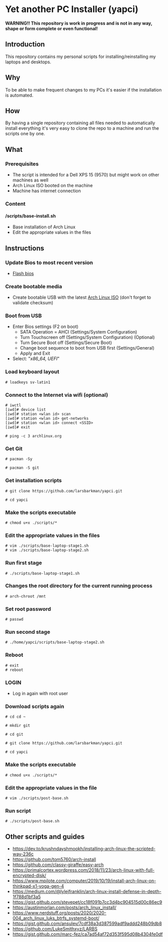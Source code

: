 # Yet another PC Installer (yapci)

**WARNING!! This repository is work in progress and is not in any way, shape or form complete or even functional!**

## Introduction
This repository contains my personal scripts for installing/reinstalling my laptops and desktops.

## Why
To be able to make frequent changes to my PCs it's easier if the installation is automated. 

## How
By having a single repository containing all files needed to automatically install everything it's very easy to clone the repo to a machine and run the scripts one by one.

## What
### Prerequisites
- The script is intended for a Dell XPS 15 (9570) but might work on other machines as well
- Arch Linux ISO booted on the machine
- Machine has internet connection

### Content
#### /scripts/base-install.sh
- Base installation of Arch Linux
- Edit the appropriate values in the files

## Instructions
### Update Bios to most recent version
- [Flash bios](https://www.dell.com/support/article/ca/en/cadhs1/sln171755/updating-the-dell-bios-in-linux-and-ubuntu-environments)

### Create bootable media
- Create bootable USB with the latest [Arch Linux ISO](https://www.archlinux.org/download/) (don't forget to validate checksum)

### Boot from USB
- Enter Bios settings (F2 on boot)
  - SATA Operation = AHCI (Settings/System Configuration)
  - Turn Touchscreen off (Settings/System Configuration) (Optional)
  - Turn Secure Boot off (Settings/Secure Boot)    
  - Change boot sequence to boot from USB first (Settings/General)
  - Apply and Exit
- Select: "*x86_64, UEFI*"

### Load keyboard layout
`# loadkeys sv-latin1`  

### Connect to the Internet via wifi (optional)
`# iwctl`  
`[iwd]# device list`  
`[iwd]# station <wlan id> scan`  
`[iwd]# station <wlan id> get-networks`  
`[iwd]# station <wlan id> connect <SSID>`  
`[iwd]# exit`  

`# ping -c 3 archlinux.org`  

### Get Git
`# pacman -Sy`  

`# pacman -S git`  

### Get installation scripts
`# git clone https://github.com/larsbarkman/yapci.git`  

`# cd yapci`  

### Make the scripts executable
`# chmod u+x ./scripts/*`  

### Edit the appropriate values in the files 
`# vim ./scripts/base-laptop-stage1.sh`  
`# vim ./scripts/base-laptop-stage2.sh`  

### Run first stage 
`# ./scripts/base-laptop-stage1.sh` 

### Changes the root directory for the current running process
`# arch-chroot /mnt`  

### Set root password
`# passwd`  

### Run second stage 
`# ./home/yapci/scripts/base-laptop-stage2.sh` 

### Reboot
`# exit`  
`# reboot`  

### LOGIN
- Log in again with root user

### Download scripts again
`# cd cd ~`  

`# mkdir git`  

`# cd git`  

`# git clone https://github.com/larsbarkman/yapci.git`  

`# cd yapci`  

### Make the scripts executable
`# chmod u+x ./scripts/*`  

### Edit the appropriate values in the file 
`# vim ./scripts/post-base.sh`  

### Run script
`# ./scripts/post-base.sh` 

## Other scripts and guides
- https://dev.to/krushndayshmookh/installing-arch-linux-the-scripted-way-236c
- https://github.com/tom5760/arch-install
- https://github.com/classy-giraffe/easy-arch
- https://primalcortex.wordpress.com/2018/11/23/arch-linux-with-full-encrypted-disk/
- https://www.mpilote.com/computer/2019/10/19/install-arch-linux-on-thinkpad-x1-yoga-gen-4
- https://medium.com/@lylejfranklin/arch-linux-install-defense-in-depth-1f788d1bf3a5
- https://gist.github.com/stevepet/cc18f091b7cc3d4bc904515d00c86ec9
- https://austinmorlan.com/posts/arch_linux_install/
- https://www.nerdstuff.org/posts/2020/2020-004_arch_linux_luks_btrfs_systemd-boot/
- https://gist.github.com/ansulev/7cdf38a3d387599adf9addd248b09db8
- https://github.com/LukeSmithxyz/LARBS
- https://gist.github.com/marc-fez/ca7ad54af72d353f595d08b4304fe0df
